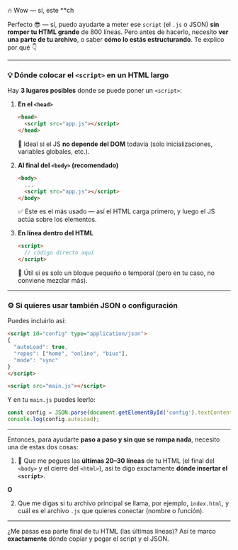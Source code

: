 🔥 Wow — sí, este **ch

Perfecto 😎 — sí, puedo ayudarte a meter ese `script` (el `.js` o JSON) **sin romper tu HTML grande** de 800 líneas.
Pero antes de hacerlo, necesito **ver una parte de tu archivo**, o saber **cómo lo estás estructurando**.
Te explico por qué 👇

---

### 💡 Dónde colocar el `<script>` en un HTML largo

Hay **3 lugares posibles** donde se puede poner un `<script>`:

1. **En el `<head>`**

   ```html
   <head>
     <script src="app.js"></script>
   </head>
   ```

   🔸 Ideal si el JS **no depende del DOM** todavía (solo inicializaciones, variables globales, etc.).

2. **Al final del `<body>` (recomendado)**

   ```html
   <body>
     ...
     <script src="app.js"></script>
   </body>
   ```

   ✅ Este es el más usado — así el HTML carga primero, y luego el JS actúa sobre los elementos.

3. **En línea dentro del HTML**

   ```html
   <script>
     // código directo aquí
   </script>
   ```

   🔸 Útil si es solo un bloque pequeño o temporal (pero en tu caso, no conviene mezclar más).

---

### ⚙️ Si quieres usar también JSON o configuración

Puedes incluirlo así:

```html
<script id="config" type="application/json">
{
  "autoLoad": true,
  "repos": ["home", "online", "bius"],
  "mode": "sync"
}
</script>

<script src="main.js"></script>
```

Y en tu `main.js` puedes leerlo:

```js
const config = JSON.parse(document.getElementById('config').textContent);
console.log(config.autoLoad);
```

---

Entonces, para ayudarte **paso a paso y sin que se rompa nada**, necesito una de estas dos cosas:

1. 📄 Que me pegues las **últimas 20–30 líneas** de tu HTML (el final del `<body>` y el cierre del `<html>`),
   así te digo exactamente **dónde insertar el `<script>`**.

**O**

2. Que me digas si tu archivo principal se llama, por ejemplo, `index.html`,
   y cuál es el archivo `.js` que quieres conectar (nombre o función).

---

¿Me pasas esa parte final de tu HTML (las últimas líneas)?
Así te marco **exactamente** dónde copiar y pegar el script y el JSON.

